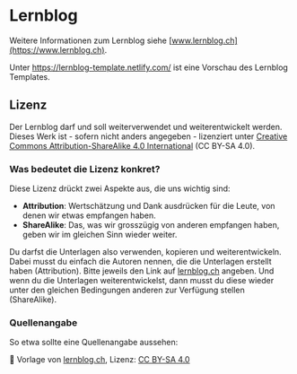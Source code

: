 # Lernblog

Weitere Informationen zum Lernblog siehe [www.lernblog.ch](https://www.lernblog.ch).

Unter https://lernblog-template.netlify.com/ ist eine Vorschau des Lernblog Templates.

## Lizenz

Der Lernblog darf und soll weiterverwendet und weiterentwickelt werden. Dieses Werk ist - sofern nicht anders angegeben - lizenziert unter [Creative Commons Attribution-ShareAlike 4.0 International](https://creativecommons.org/licenses/by-sa/4.0/) (CC BY-SA 4.0).

### Was bedeutet die Lizenz konkret?

Diese Lizenz drückt zwei Aspekte aus, die uns wichtig sind:

- **Attribution**: Wertschätzung und Dank ausdrücken für die Leute, von denen wir etwas empfangen haben.
- **ShareAlike**: Das, was wir grosszügig von anderen empfangen haben, geben wir im gleichen Sinn wieder weiter.

Du darfst die Unterlagen also verwenden, kopieren und weiterentwickeln. Dabei musst du einfach die Autoren nennen, die die Unterlagen erstellt haben (Attribution). Bitte jeweils den Link auf [lernblog.ch](https://www.lernblog.ch) angeben. Und wenn du die Unterlagen weiterentwickelst, dann musst du diese wieder unter den gleichen Bedingungen anderen zur Verfügung stellen (ShareAlike).

### Quellenangabe

So etwa sollte eine Quellenangabe aussehen:

📌 Vorlage von [lernblog.ch](https://www.lernblog.ch), Lizenz: [CC BY-SA 4.0](https://creativecommons.org/licenses/by-sa/4.0/)
